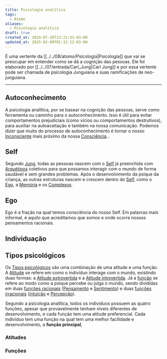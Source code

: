 ```yaml
---
title: Psicologia analítica
tags:
  - Átomo
aliases:
  - Psicologia analítica
draft: true
created_at: 2024-07-26T13:21:33-03:00
updated_at: 2025-02-09T01:32:12-03:00
---
```


É uma vertente da [[../../08/atomo/Psicologia|Psicologia]] que vai se preocupar em entender como se dá a cognição das pessoas. Ele foi elaborado por [[../../07/entrada/Carl_Jung|Carl Jung]] e por essa vertente pode ser chamada de psicologia Junguiana e suas ramificações de neo-junguiana.

---
## Autoconhecimento
A psicologia analítica, por se basear na cognição das pessoas, serve como ferramenta ou caminho para o autoconhecimento. Isso é útil para evitar comportamentos prejudiciais (como vícios ou comportamentos destrutivos), para auxiliar na autoaceitação e também na nossa comunicação.  Podemos dizer que muito do processo de autoconhecimento é tornar o nosso [Inconsciente](../../12/atomo/Psicologia_Inconsciente.md) mais próximo da nossa [Consciência](../../12/atomo/Psicologia_Consciencia.md)...

## Self
Segundo [Jung](../../07/entrada/Carl_Jung.md), todas as pessoas nascem com o [Self](../../05/atomo/Self.md) já preenchida com [Arquétipos](Psicologia_Arquetipos.md) coletivos para que possamos interagir com o mundo de forma saudável e sem grandes problemas. Após o desenvolvimento da psique da criança, as outras estruturas nascem e crescem dentro do [Self](../../05/atomo/Self.md), como o [Ego](../../12/atomo/Psicologia_Ego.md), a [Memória](../../08/atomo/Memoria.md) e os [Complexos](../../08/atomo/Psicolgia_Complexo.md).

## Ego  
Ego é a fração na qual temos consciência do nosso Self. Em palavras mais informal, é aquilo que acreditamos que somos e onde ocorre nossos pensamentos racionais.

## Individuação

## Tipos psicológicos  
Os [Tipos psicológicos](../../10/atomo/Psicologia_Tipos_psicologicos.md) são uma combinação de uma atitude e uma função. A [Atitude](../../12/atomo/Psicologia_Atitude.md) se refere em como o indivíduo interage com o mundo, existindo duas formas: a [Atitude extrovertida](../../12/atomo/Psicologia_atitude_extrovertida.md) e a [Atitude introvertida](../../12/atomo/Psicologia_atitude_introvertida.md). Já a [função](../../12/atomo/Psicologia_analitica_funcao.md) se refere ao modo como a psique percebe ou julga o mundo, sendo divididas em duas [funções racionais](../../12/atomo/Psicologia_analitica_funcoes_racionais.md) ([Pensamento](../../12/atomo/Psicologia_analitica_pensamento.md) e [Sentimento](../../12/atomo/Psicologia_analitica_sentimento.md)) e duas [funções irracionais](../../12/atomo/Psicologia_analitica_funcoes_irracionais.md) ([intuição](../../12/atomo/Psicologia_analitica_intuicao.md) e [Percepção](../../12/atomo/Psicologia_analitica_percepcao.md)).

Segundo a psicologia analítica, todos os indivíduos possuem as quatro funções, apesar que provavelmente tenham níveis diferentes de desenvolvimento, e cada função tem uma atitude preferencial. Cada indivíduo tem uma função na qual tem uma melhor facilidade e desenvolvimento, a **função principal**,

### Atitudes

### Funções
